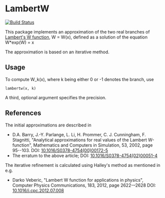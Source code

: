 # LambertW #

[![Build Status](https://travis-ci.org/git@dahl-jacobsen.dk/LambertW.jl.svg?branch=master)](https://travis-ci.org/git@dahl-jacobsen.dk/LambertW.jl)

This package implements an approximation of the two real branches of [Lambert's W function](https://en.wikipedia.org/wiki/Lambert_W_function), W = W(x), defined as a solution of the equation W*exp(W) = x

The approximation is based on an iterative method.


## Usage ##

To compute W_k(x), where k being either 0 or -1 denotes the branch, use
	
	lambertw(x, k)

A third, optional argument specifies the precision.


## References ##

The initial approximations are described in

* D.A. Barry, J.-Y. Parlange, L. Li, H. Prommer, C. J. Cunningham, F. Stagnitti, "Analytical approximations for real values of the Lambert W-function", Mathematics and Computers in Simulation, 53, 2002, page 95--103.
DOI: [10.1016/S0378-4754(00)00172-5](https://dx.doi.org/10.1016/S0378-4754(00)00172-5)
* The erratum to the above article; DOI: [10.1016/S0378-4754(02)00051-4](https://dx.doi.org/10.1016/S0378-4754(02)00051-4)

The iterative refinement is calculated using Halley's method as mentioned in e.g.

* Darko Veberic, "Lambert W function for applications in physics", Computer Physics Communications, 183, 2012, page 2622-–2628
DOI: [10.1016/j.cpc.2012.07.008](http://dx.doi.org/10.1016/j.cpc.2012.07.008)

